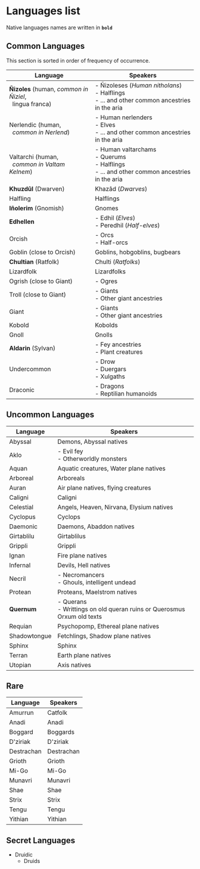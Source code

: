 # Languages list

Native languages names are written in <b>`bold`</b>

## Common Languages

This section is sorted in order of frequency of occurrence.

| Language                                                               | Speakers                                                                                            |
| ---------------------------------------------------------------------- | --------------------------------------------------------------------------------------------------- |
| **Ñizoles** (human, *common in Ñiziel*,<br/>&nbsp;&nbsp;lingua franca) | - Ñizoleses (*Human nitholans*) <br/>- Halflings<br/>- ... and other common ancestries in the aria  |
| Nerlendic (human,<br/>&nbsp;&nbsp;*common in Nerlend*)                 | - Human nerlenders<br/>- Elves<br/>- ... and other common ancestries in the aria                    |
| Valtarchi (human,<br/>&nbsp;&nbsp;*common in Valtam Kelnem*)           | - Human valtarchams<br/>- Querums<br/>- Halflings<br/>- ... and other common ancestries in the aria |
| **Khuzdûl** (Dwarven)                                                  | Khazâd (*Dwarves*)                                                                                  |
| Halfling                                                               | Halflings                                                                                           |
| **Iñolerim** (Gnomish)                                                 | Gnomes                                                                                              |
| **Edhellen**                                                           | - Edhil (*Elves*)  <br/>- Peredhil (*Half-elves*)                                                   |
| Orcish                                                                 | - Orcs   <br/>- Half-orcs                                                                           |
| Goblin (close to Orcish)                                               | Goblins, hobgoblins, bugbears                                                                       |
| **Chultian** (Ratfolk)                                                 | Chulti (*Ratfolks*)                                                                                 |
| Lizardfolk                                                             | Lizardfolks                                                                                         |
| Ogrish (close to Giant)                                                | - Ogres                                                                                             |
| Troll (close to Giant)                                                 | - Giants <br/>- Other giant ancestries                                                              |
| Giant                                                                  | - Giants <br/>- Other giant ancestries                                                              |
| Kobold                                                                 | Kobolds                                                                                             |
| Gnoll                                                                  | Gnolls                                                                                              |
| **Aldarin** (Sylvan)                                                   | - Fey ancestries   <br/>- Plant creatures                                                           |
| Undercommon                                                            | - Drow   <br/>- Duergars   <br/>- Xulgaths                                                          |
| Draconic                                                               | - Dragons  <br/>- Reptilian humanoids                                                               |

## Uncommon Languages

<!-- human nagas | Azlanti (neo queran)      | Azarketi                                                                  | -->
<!-- aquatic creatures | Alghollthu (neo queran)   | Azarketi                                                                  | -->
<!-- crown of the world lang | Erutaki      |                                                                           | -->
<!-- south continent | Garundi      |                                                                           | -->
<!-- nerlendic | Hallit       |                                                                           | -->
<!-- nerlendic | Skald        |                                                                           | -->
<!-- dead language of the Jistka Imperium| Jistkan      |                                                                           | -->
<!-- not sure of this one creature | Jyoti        |                                                                           | -->
<!-- not sure of this one creature | Shoony       |                                                                           | -->
<!--  Great Padishah Empire of Kelesh | Kelish       |                                                                           | -->
<!-- Mwangi tribesfolk and civilizations | Mwangi       |                                                                           | -->
<!-- Osiriani humans | Osiriani     |                                                                           | -->
<!-- east south human | Shoanti      |                                                                           | -->
<!-- dead language human| Thassilonian |                                                                           | -->
<!-- common eastern language | Tien         |                                                                           | -->
<!-- cygan human  lang| Varisian     |                                                                           | -->
<!-- north humans | Varki        |                                                                           | -->
<!-- human east south | Vudrani      |                                                                           | -->
| Language     | Speakers                                                                   |
| ------------ | -------------------------------------------------------------------------- |
| Abyssal      | Demons, Abyssal natives                                                    |
| Aklo         | - Evil fey  <br/>- Otherworldly monsters                                   |
| Aquan        | Aquatic creatures, Water plane natives                                     |
| Arboreal     | Arboreals                                                                  |
| Auran        | Air plane natives, flying creatures                                        |
| Caligni      | Caligni                                                                    |
| Celestial    | Angels, Heaven, Nirvana, Elysium natives                                   |
| Cyclopus     | Cyclops                                                                    |
| Daemonic     | Daemons, Abaddon natives                                                   |
| Girtablilu   | Girtablilus                                                                |
| Grippli      | Grippli                                                                    |
| Ignan        | Fire plane natives                                                         |
| Infernal     | Devils, Hell natives                                                       |
| Necril       | - Necromancers  <br/>- Ghouls, intelligent undead                          |
| Protean      | Proteans, Maelstrom natives                                                |
| **Quernum**  | - Querans<br/>- Writtings on old queran ruins or Querosmus Orxum old texts |
| Requian      | Psychopomp, Ethereal plane natives                                         |
| Shadowtongue | Fetchlings, Shadow plane natives                                           |
| Sphinx       | Sphinx                                                                     |
| Terran       | Earth plane natives                                                        |
| Utopian      | Axis natives                                                               |

## Rare
<!-- | Androffan  | Android    | -->
<!-- Kovintal -->
<!-- | Vishkanyan | Vishkanyan | -->
<!-- | Adlet      | Adlet      | -->
<!-- | Samsaran   | Samsaran   | -->
<!-- | Vanara     | Vanara     | -->
<!-- | Sasquatch  | Sasquatch  | -->

| Language   | Speakers   |
| ---------- | ---------- |
| Amurrun    | Catfolk    |
| Anadi      | Anadi      |
| Boggard    | Boggards   |
| D'ziriak   | D'ziriak   |
| Destrachan | Destrachan |
| Grioth     | Grioth     |
| Mi-Go      | Mi-Go      |
| Munavri    | Munavri    |
| Shae       | Shae       |
| Strix      | Strix      |
| Tengu      | Tengu      |
| Yithian    | Yithian    |

## Secret Languages

- Druidic
    - Druids
